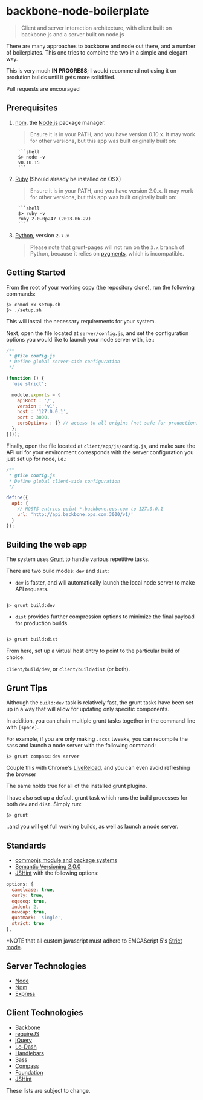 # backbone-node-boilerplate
> Client and server interaction architecture, with  client built on backbone.js and a server built on node.js

There are many approaches to backbone and node out there, and a number of boilerplates. This one tries to combine the two in a simple and elegant way.

This is very much **IN PROGRESS**; I would recommend not using it on prodution builds until it gets more solidified.

Pull requests are encouraged

## Prerequisites
1. [npm](https://npmjs.org/), the [Node.js](http://nodejs.org/) package manager.
   > Ensure it is in your PATH, and you have version 0.10.x. It may work for other versions, but this app was built originally built on:

        ```shell
        $> node -v
        v0.10.15
        ```

2. [Ruby](http://www.ruby-lang.org/en/) (Should already be installed on OSX)
   > Ensure it is in your PATH, and you have version 2.0.x. It may work for other versions, but this app was built originally built on:

        ```shell
        $> ruby -v
        ruby 2.0.0p247 (2013-06-27)
        ```

3. [Python](http://www.python.org/getit/), version `2.7.x`
   > Please note that grunt-pages will not run on the `3.x` branch of Python,
   > because it relies on [pygments](http://pygments.org/), which is incompatible.

## Getting Started

From the root of your working copy (the repository clone), run the following commands:

```shell
$> chmod +x setup.sh
$> ./setup.sh
```

This will install the necessary requirements for your system.

Next, open the file located at `server/config.js`, and set the configuration options you would like to launch your node server with, i.e.:

```js
/**
 * @file config.js
 * Define global server-side configuration
 */

(function () {
  'use strict';

  module.exports = {
    apiRoot : '/',
    version : 'v1',
    host : '127.0.0.1',
    port : 3000,
    corsOptions : {} // access to all origins (not safe for production)
  };
}());
```

Finally, open the file located at `client/app/js/config.js`, and make sure the API url for your environment corresponds with the server configuration you just set up for node, i.e.:

```js
/**
 * @file config.js
 * Define global client-side configuration
 */

define({
  api: {
    // HOSTS entries point *.backbone.ops.com to 127.0.0.1
    url: 'http://api.backbone.ops.com:3000/v1/'
  }
});
```

## Building the web app

The system uses [Grunt](http://gruntjs.com/) to handle various repetitive tasks.

There are two build modes: `dev` and `dist`:

- `dev` is faster, and will automatically launch the local node server to make API requests.

```shell

$> grunt build:dev

```

- `dist` provides further compression options to minimize the final payload for production builds.

```shell

$> grunt build:dist

```

From here, set up a virtual host entry to point to the particular build of choice:

`client/build/dev`, or `client/build/dist` (or both).

## Grunt Tips

Although the `build:dev` task is relatively fast, the grunt tasks have been set up in a way that will allow for updating only specific components.

In addition, you can chain multiple grunt tasks together in the command line with `[space]`.

For example, if you are only making `.scss` tweaks, you can recompile the sass and launch a node server with the following command:

```shell
$> grunt compass:dev server
```

Couple this with Chrome's [LiveReload](https://chrome.google.com/webstore/detail/livereload/jnihajbhpnppcggbcgedagnkighmdlei?hl=en), and you can even avoid refreshing the browser

The same holds true for all of the installed grunt plugins.

I have also set up a default grunt task which runs the build processes for both `dev` and `dist`. Simply run:

```shell
$> grunt
```

..and you will get full working builds, as well as launch a node server.


## Standards
- [commonjs module and package systems](http://wiki.commonjs.org/wiki/CommonJS)
- [Semantic Versioning 2.0.0](http://semver.org/)
- [JSHint](http://www.jshint.com/) with the following options:

```js
options: {
  camelcase: true,
  curly: true,
  eqeqeq: true,
  indent: 2,
  newcap: true,
  quotmark: 'single',
  strict: true
},
```

*NOTE that all custom javascript must adhere to EMCAScript 5's [Strict mode](https://developer.mozilla.org/en/JavaScript/Strict_mode).

## Server Technologies
- [Node](http://nodejs.org/api/)
- [Npm](https://npmjs.org/doc/)
- [Express](http://expressjs.com/api.html)

## Client Technologies
- [Backbone](http://backbonejs.org/)
- [requireJS](http://requirejs.org/)
- [jQuery](http://jquery.com/)
- [Lo-Dash](http://lodash.com/)
- [Handlebars](http://handlebarsjs.com/)
- [Sass](http://sass-lang.com/)
- [Compass](http://compass-style.org/)
- [Foundation](http://foundation.zurb.com/docs/)
- [JSHint](http://www.jshint.com/)

These lists are subject to change.
